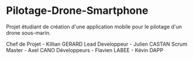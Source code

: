# Pilotage-Drone-Smartphone
Projet étudiant de création d'une application mobile pour le pilotage d'un drone sous-marin.


Chef de Projet   - Killian GERARD
Lead Developpeur - Julien CASTAN
Scrum Master     - Axel CANO
Développeurs     - Flavien LABEE
                 - Kévin DAPP
